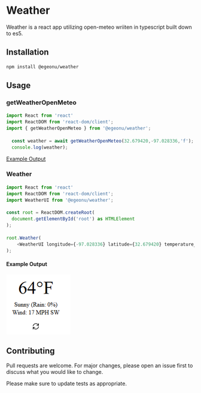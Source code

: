 # Weather

Weather is a react app utilizing open-meteo wriiten in typescript built down to es5.

## Installation

```bash
npm install @egeonu/weather
```

## Usage

### getWeatherOpenMeteo
```javascript
import React from 'react'
import ReactDOM from 'react-dom/client';
import { getWeatherOpenMeteo } from '@egeonu/weather';

  const weather = await getWeatherOpenMeteo(32.679420,-97.028336,'f');
  console.log(weather);
```
[Example Output](weather-array.json)

### Weather
```javascript
import React from 'react'
import ReactDOM from 'react-dom/client';
import WeatherUI from '@egeonu/weather';

const root = ReactDOM.createRoot(
  document.getElementById('root') as HTMLElement
);

root.Weather(
    <WeatherUI longitude={-97.028336} latitude={32.679420} temperature_unit='f' wind_speed_unit='mph'/>
);
```
#### Example Output
![alt text](./example.png "Example")

## Contributing
Pull requests are welcome. For major changes, please open an issue first
to discuss what you would like to change.

Please make sure to update tests as appropriate.

